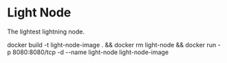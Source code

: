 # Light Node

The lightest lightning node.

docker build -t light-node-image . &&
docker rm light-node &&
docker run -p 8080:8080/tcp -d --name light-node light-node-image
